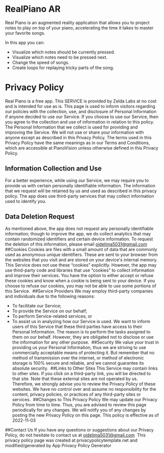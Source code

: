 # RealPiano AR

Real Piano is an augmented reality application that allows you to project notes to play on top of your piano, accelerating the time it takes to master your favorite songs.

In this app you can:
- Visualize which notes should be currently pressed.
- Visualize which notes need to be pressed next.
- Change the speed of songs.
- Create loops for replaying tricky parts of the song.

# Privacy Policy

Real Piano is a free app. This SERVICE is provided by Zelda Labs at no cost and is intended for use as is.
This page is used to inform visitors regarding our policies with the collection, use, and disclosure of Personal Information if anyone decided to use our Service.
If you choose to use our Service, then you agree to the collection and use of information in relation to this policy. The Personal Information that we collect is used for providing and improving the Service. We will not use or share your information with anyone except as described in this Privacy Policy.
The terms used in this Privacy Policy have the same meanings as in our Terms and Conditions, which are accessible at PianoVision unless otherwise defined in this Privacy Policy.
‍
## Information Collection and Use
For a better experience, while using our Service, we may require you to provide us with certain personally identifiable information. The information that we request will be retained by us and used as described in this privacy policy.
The app does use third-party services that may collect information used to identify you.

## Data Deletion Request
As mentioned above, the app does not request any personally identifiable information; though to improve the app, we do collect analytics that may contain randomized identifiers and certain device information. To request the deletion of this information, please email oidelima5031@gmail.com
‍
##Cookies
Cookies are files with a small amount of data that are commonly used as anonymous unique identifiers. These are sent to your browser from the websites that you visit and are stored on your device's internal memory.
This Service does not use these “cookies” explicitly. However, the app may use third-party code and libraries that use “cookies” to collect information and improve their services. You have the option to either accept or refuse these cookies and know when a cookie is being sent to your device. If you choose to refuse our cookies, you may not be able to use some portions of this Service.
‍
##Service Providers
We may employ third-party companies and individuals due to the following reasons:
*   To facilitate our Service;
*   To provide the Service on our behalf;
*   To perform Service-related services; or
*   To assist us in analyzing how our Service is used.
We want to inform users of this Service that these third parties have access to their Personal Information. The reason is to perform the tasks assigned to them on our behalf. However, they are obligated not to disclose or use the information for any other purpose.
‍
##Security
We value your trust in providing us your Personal Information, thus we are striving to use commercially acceptable means of protecting it. But remember that no method of transmission over the internet, or method of electronic storage is 100% secure and reliable, and we cannot guarantee its absolute security.
‍
##Links to Other Sites
This Service may contain links to other sites. If you click on a third-party link, you will be directed to that site. Note that these external sites are not operated by us. Therefore, we strongly advise you to review the Privacy Policy of these websites. We have no control over and assume no responsibility for the content, privacy policies, or practices of any third-party sites or services.
‍
##Changes to This Privacy Policy
We may update our Privacy Policy from time to time. Thus, you are advised to review this page periodically for any changes. We will notify you of any changes by posting the new Privacy Policy on this page.
This policy is effective as of 2022-11-03

##Contact Us
If you have any questions or suggestions about our Privacy Policy, do not hesitate to contact us at oidelima5031@gmail.com
‍
This privacy policy page was created at privacypolicytemplate.net and modified/generated by App Privacy Policy Generator




